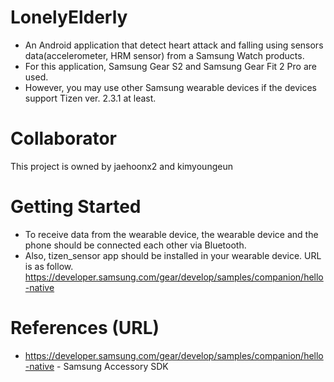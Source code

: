 # LonelyElderly
* An Android application that detect heart attack and falling using sensors data(accelerometer, HRM sensor) from a Samsung Watch products.
* For this application, Samsung Gear S2 and Samsung Gear Fit 2 Pro are used.
* However, you may use other Samsung wearable devices if the devices support Tizen ver. 2.3.1 at least.

# Collaborator
This project is owned by jaehoonx2 and kimyoungeun

# Getting Started
* To receive data from the wearable device, the wearable device and the phone should be connected each other via Bluetooth.
* Also, tizen_sensor app should be installed in your wearable device.
  URL is as follow.
  https://developer.samsung.com/gear/develop/samples/companion/hello-native

# References (URL)
* https://developer.samsung.com/gear/develop/samples/companion/hello-native   - Samsung Accessory SDK

